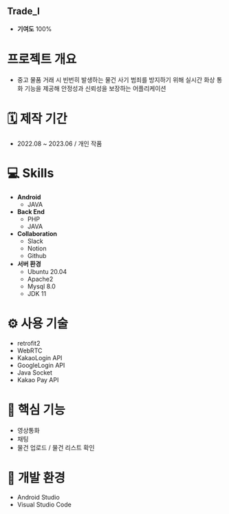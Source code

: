 ## Trade_I
 - **기여도** 100%
# 프로젝트 개요
 - 중고 물품 거래 시 빈번히 발생하는 물건 사기 범죄를 방지하기 위해 실시간 화상 통화 기능을 제공해 안정성과 신뢰성을 보장하는  어플리케이션
#  🗓️ 제작 기간
 - 2022.08 ~ 2023.06 / 개인 작품
# 💻 Skills
 - **Android**
   - JAVA
 - **Back End**
   - PHP
   - JAVA
 - **Collaboration**
   - Slack
   - Notion
   - Github
 - **서버 환경**
   - Ubuntu 20.04
   - Apache2
   - Mysql 8.0
   - JDK 11
# ⚙️ 사용 기술
 - retrofit2
 - WebRTC
 - KakaoLogin API
 - GoogleLogin API
 - Java Socket
 - Kakao Pay API


# 📍 핵심 기능
 - 영상통화
 - 채팅
 - 물건 업로드 / 물건 리스트 확인
# 🔨 개발 환경
 - Android Studio
 - Visual Studio Code
